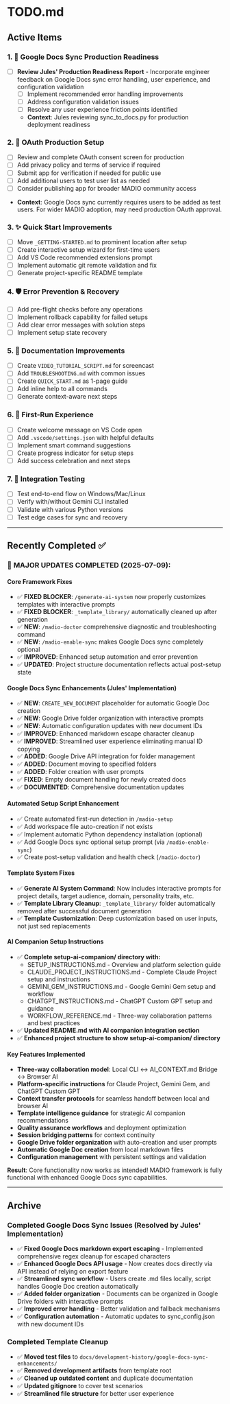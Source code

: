 # TODO.md

## Active Items

### 1. 🔧 Google Docs Sync Production Readiness
- [ ] **Review Jules' Production Readiness Report** - Incorporate engineer feedback on Google Docs sync error handling, user experience, and configuration validation
  - [ ] Implement recommended error handling improvements
  - [ ] Address configuration validation issues
  - [ ] Resolve any user experience friction points identified
  - **Context**: Jules reviewing sync_to_docs.py for production deployment readiness

### 2. 🚨 OAuth Production Setup
- [ ] Review and complete OAuth consent screen for production
- [ ] Add privacy policy and terms of service if required
- [ ] Submit app for verification if needed for public use
- [ ] Add additional users to test user list as needed
- [ ] Consider publishing app for broader MADIO community access
- **Context**: Google Docs sync currently requires users to be added as test users. For wider MADIO adoption, may need production OAuth approval.

### 3. ✨ Quick Start Improvements
- [ ] Move `_GETTING-STARTED.md` to prominent location after setup
- [ ] Create interactive setup wizard for first-time users
- [ ] Add VS Code recommended extensions prompt
- [ ] Implement automatic git remote validation and fix
- [ ] Generate project-specific README template

### 4. 🛡️ Error Prevention & Recovery
- [ ] Add pre-flight checks before any operations
- [ ] Implement rollback capability for failed setups
- [ ] Add clear error messages with solution steps
- [ ] Implement setup state recovery

### 5. 📝 Documentation Improvements
- [ ] Create `VIDEO_TUTORIAL_SCRIPT.md` for screencast
- [ ] Add `TROUBLESHOOTING.md` with common issues
- [ ] Create `QUICK_START.md` as 1-page guide
- [ ] Add inline help to all commands
- [ ] Generate context-aware next steps

### 6. 🎉 First-Run Experience
- [ ] Create welcome message on VS Code open
- [ ] Add `.vscode/settings.json` with helpful defaults
- [ ] Implement smart command suggestions
- [ ] Create progress indicator for setup steps
- [ ] Add success celebration and next steps

### 7. 🧪 Integration Testing
- [ ] Test end-to-end flow on Windows/Mac/Linux
- [ ] Verify with/without Gemini CLI installed
- [ ] Validate with various Python versions
- [ ] Test edge cases for sync and recovery

---

## Recently Completed ✅

### 🎉 **MAJOR UPDATES COMPLETED** (2025-07-09):

#### Core Framework Fixes
- ✅ **FIXED BLOCKER**: `/generate-ai-system` now properly customizes templates with interactive prompts
- ✅ **FIXED BLOCKER**: `_template_library/` automatically cleaned up after generation
- ✅ **NEW**: `/madio-doctor` comprehensive diagnostic and troubleshooting command
- ✅ **NEW**: `/madio-enable-sync` makes Google Docs sync completely optional
- ✅ **IMPROVED**: Enhanced setup automation and error prevention
- ✅ **UPDATED**: Project structure documentation reflects actual post-setup state

#### Google Docs Sync Enhancements (Jules' Implementation)
- ✅ **NEW**: `CREATE_NEW_DOCUMENT` placeholder for automatic Google Doc creation
- ✅ **NEW**: Google Drive folder organization with interactive prompts
- ✅ **NEW**: Automatic configuration updates with new document IDs
- ✅ **IMPROVED**: Enhanced markdown escape character cleanup
- ✅ **IMPROVED**: Streamlined user experience eliminating manual ID copying
- ✅ **ADDED**: Google Drive API integration for folder management
- ✅ **ADDED**: Document moving to specified folders
- ✅ **ADDED**: Folder creation with user prompts
- ✅ **FIXED**: Empty document handling for newly created docs
- ✅ **DOCUMENTED**: Comprehensive documentation updates

#### Automated Setup Script Enhancement
- ✅ Create automated first-run detection in `/madio-setup`
- ✅ Add workspace file auto-creation if not exists  
- ✅ Implement automatic Python dependency installation (optional)
- ✅ Add Google Docs sync optional setup prompt (via `/madio-enable-sync`)
- ✅ Create post-setup validation and health check (`/madio-doctor`)

#### Template System Fixes
- ✅ **Generate AI System Command**: Now includes interactive prompts for project details, target audience, domain, personality traits, etc.
- ✅ **Template Library Cleanup**: `_template_library/` folder automatically removed after successful document generation
- ✅ **Template Customization**: Deep customization based on user inputs, not just sed replacements

#### AI Companion Setup Instructions
- ✅ **Complete setup-ai-companion/ directory with:**
  - SETUP_INSTRUCTIONS.md - Overview and platform selection guide
  - CLAUDE_PROJECT_INSTRUCTIONS.md - Complete Claude Project setup and instructions
  - GEMINI_GEM_INSTRUCTIONS.md - Google Gemini Gem setup and workflow
  - CHATGPT_INSTRUCTIONS.md - ChatGPT Custom GPT setup and guidance
  - WORKFLOW_REFERENCE.md - Three-way collaboration patterns and best practices
- ✅ **Updated README.md with AI companion integration section**
- ✅ **Enhanced project structure to show setup-ai-companion/ directory**

#### Key Features Implemented
- **Three-way collaboration model**: Local CLI ↔ AI_CONTEXT.md Bridge ↔ Browser AI
- **Platform-specific instructions** for Claude Project, Gemini Gem, and ChatGPT Custom GPT
- **Context transfer protocols** for seamless handoff between local and browser AI
- **Template intelligence guidance** for strategic AI companion recommendations
- **Quality assurance workflows** and deployment optimization
- **Session bridging patterns** for context continuity
- **Google Drive folder organization** with auto-creation and user prompts
- **Automatic Google Doc creation** from local markdown files
- **Configuration management** with persistent settings and validation

**Result**: Core functionality now works as intended! MADIO framework is fully functional with enhanced Google Docs sync capabilities.

---

## Archive

### Completed Google Docs Sync Issues (Resolved by Jules' Implementation)
- ✅ **Fixed Google Docs markdown export escaping** - Implemented comprehensive regex cleanup for escaped characters
- ✅ **Enhanced Google Docs API usage** - Now creates docs directly via API instead of relying on export feature
- ✅ **Streamlined sync workflow** - Users create .md files locally, script handles Google Doc creation automatically
- ✅ **Added folder organization** - Documents can be organized in Google Drive folders with interactive prompts
- ✅ **Improved error handling** - Better validation and fallback mechanisms
- ✅ **Configuration automation** - Automatic updates to sync_config.json with new document IDs

### Completed Template Cleanup
- ✅ **Moved test files** to `docs/development-history/google-docs-sync-enhancements/`
- ✅ **Removed development artifacts** from template root
- ✅ **Cleaned up outdated content** and duplicate documentation
- ✅ **Updated gitignore** to cover test scenarios
- ✅ **Streamlined file structure** for better user experience